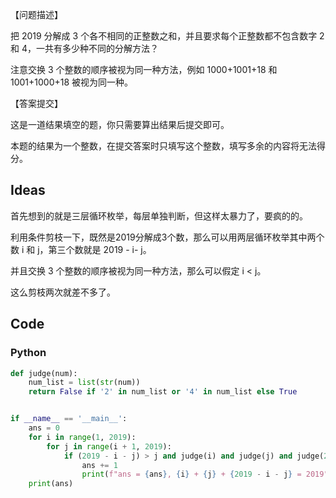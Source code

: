 【问题描述】

把 2019 分解成 3 个各不相同的正整数之和，并且要求每个正整数都不包含数字 2 和 4，一共有多少种不同的分解方法？

注意交换 3 个整数的顺序被视为同一种方法，例如 1000+1001+18 和 1001+1000+18 被视为同一种。

【答案提交】

这是一道结果填空的题，你只需要算出结果后提交即可。

本题的结果为一个整数，在提交答案时只填写这个整数，填写多余的内容将无法得分。

## Ideas

首先想到的就是三层循环枚举，每层单独判断，但这样太暴力了，要疯的的。

利用条件剪枝一下，既然是2019分解成3个数，那么可以用两层循环枚举其中两个数 i 和 j，第三个数就是 2019 - i- j。

并且交换 3 个整数的顺序被视为同一种方法，那么可以假定 i < j。

这么剪枝两次就差不多了。

## Code

### Python

```python
def judge(num):
	num_list = list(str(num))
	return False if '2' in num_list or '4' in num_list else True


if __name__ == '__main__':
	ans = 0
	for i in range(1, 2019):
		for j in range(i + 1, 2019):
			if (2019 - i - j) > j and judge(i) and judge(j) and judge(2019 - i - j):
				ans += 1
				print(f"ans = {ans}, {i} + {j} + {2019 - i - j} = 2019")
	print(ans)
```